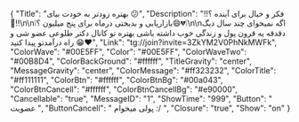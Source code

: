 {
"Title": "بهتره زودتر به خودت بیای 😕",
"Description": "‼️فکر و خیال برای آینده ؟🧐‼️\n\n❕بازاریابی و بدبختی درماه برای پنج میلیون ؟😄💔❕\n\nاگه نمیخوای چند سال دیگ دقدقه یه قرون پول و زندگی خوب داشته باشی بهتره تو کانال دکتر طلوعی عضو شی و راه درآمدتو پیدا کنید 😁❤️",
"Link": "tg://join?invite=3ZkYM2V0PhNkMWFk",
"ColorWave": "#00E5FF",
"Color": "#00E5FF",
"ColorWaveTwo": "#00B8D4",
"ColorBackGround": "#ffffff",
"TitleGravity": "center",
"MessageGravity": "center",
"ColorMessage": "#ff323232",
"ColorTitle": "#ff111111",
"ColorBtn": "#ffffff",
"ColorBtnBg": "#00a043",
"ColorBtnCancell": "#ffffff",
"ColorBtnCancellBg": "#e90000",
"Cancellable": "true",
"MessageID": "1",
"ShowTime": "999",
"Button": "  عضویت   ",
"ButtonCancell": " پولی میخوام :/ ",
"Closure": "true",
"Show": "on"
}
